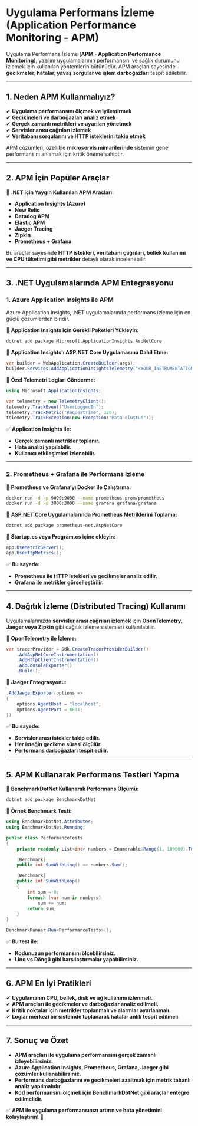 # Uygulama Performans İzleme (Application Performance Monitoring - APM)

Uygulama Performans İzleme (**APM - Application Performance Monitoring**), yazılım uygulamalarının performansını ve sağlık durumunu izlemek için kullanılan yöntemlerin bütünüdür. APM araçları sayesinde **gecikmeler, hatalar, yavaş sorgular ve işlem darboğazları** tespit edilebilir.

---

## 1. Neden APM Kullanmalıyız?

✔ **Uygulama performansını ölçmek ve iyileştirmek**  
✔ **Gecikmeleri ve darboğazları analiz etmek**  
✔ **Gerçek zamanlı metrikleri ve uyarıları yönetmek**  
✔ **Servisler arası çağrıları izlemek**  
✔ **Veritabanı sorgularını ve HTTP isteklerini takip etmek**  

APM çözümleri, özellikle **mikroservis mimarilerinde** sistemin genel performansını anlamak için kritik öneme sahiptir.

---

## 2. APM İçin Popüler Araçlar

📌 **.NET için Yaygın Kullanılan APM Araçları:**  
- **Application Insights (Azure)**  
- **New Relic**  
- **Datadog APM**  
- **Elastic APM**  
- **Jaeger Tracing**  
- **Zipkin**  
- **Prometheus + Grafana**  

Bu araçlar sayesinde **HTTP istekleri, veritabanı çağrıları, bellek kullanımı ve CPU tüketimi gibi metrikler** detaylı olarak incelenebilir.

---

## 3. .NET Uygulamalarında APM Entegrasyonu

### **1. Azure Application Insights ile APM**

Azure Application Insights, .NET uygulamalarında performans izleme için en güçlü çözümlerden biridir.

📌 **Application Insights için Gerekli Paketleri Yükleyin:**

```bash
dotnet add package Microsoft.ApplicationInsights.AspNetCore
```

📌 **Application Insights'ı ASP.NET Core Uygulamasına Dahil Etme:**

```csharp
var builder = WebApplication.CreateBuilder(args);
builder.Services.AddApplicationInsightsTelemetry("<YOUR_INSTRUMENTATION_KEY>");
```

📌 **Özel Telemetri Logları Gönderme:**

```csharp
using Microsoft.ApplicationInsights;

var telemetry = new TelemetryClient();
telemetry.TrackEvent("UserLoggedIn");
telemetry.TrackMetric("RequestTime", 120);
telemetry.TrackException(new Exception("Hata oluştu!"));
```

✅ **Application Insights ile:**  
- **Gerçek zamanlı metrikler toplanır.**  
- **Hata analizi yapılabilir.**  
- **Kullanıcı etkileşimleri izlenebilir.**  

---

### **2. Prometheus + Grafana ile Performans İzleme**

📌 **Prometheus ve Grafana’yı Docker ile Çalıştırma:**

```bash
docker run -d -p 9090:9090 --name prometheus prom/prometheus
docker run -d -p 3000:3000 --name grafana grafana/grafana
```

📌 **ASP.NET Core Uygulamalarında Prometheus Metriklerini Toplama:**

```bash
dotnet add package prometheus-net.AspNetCore
```

📌 **Startup.cs veya Program.cs içine ekleyin:**

```csharp
app.UseMetricServer();
app.UseHttpMetrics();
```

✅ **Bu sayede:**  
- **Prometheus ile HTTP istekleri ve gecikmeler analiz edilir.**  
- **Grafana ile metrikler görselleştirilir.**  

---

## 4. Dağıtık İzleme (Distributed Tracing) Kullanımı

Uygulamalarınızda **servisler arası çağrıları izlemek** için **OpenTelemetry, Jaeger veya Zipkin** gibi dağıtık izleme sistemleri kullanılabilir.

📌 **OpenTelemetry ile İzleme:**

```csharp
var tracerProvider = Sdk.CreateTracerProviderBuilder()
    .AddAspNetCoreInstrumentation()
    .AddHttpClientInstrumentation()
    .AddConsoleExporter()
    .Build();
```

📌 **Jaeger Entegrasyonu:**

```csharp
.AddJaegerExporter(options =>
{
    options.AgentHost = "localhost";
    options.AgentPort = 6831;
})
```

✅ **Bu sayede:**  
- **Servisler arası istekler takip edilir.**  
- **Her isteğin gecikme süresi ölçülür.**  
- **Performans darboğazları tespit edilir.**  

---

## 5. APM Kullanarak Performans Testleri Yapma

📌 **BenchmarkDotNet Kullanarak Performans Ölçümü:**

```bash
dotnet add package BenchmarkDotNet
```

📌 **Örnek Benchmark Testi:**

```csharp
using BenchmarkDotNet.Attributes;
using BenchmarkDotNet.Running;

public class PerformanceTests
{
    private readonly List<int> numbers = Enumerable.Range(1, 100000).ToList();

    [Benchmark]
    public int SumWithLinq() => numbers.Sum();

    [Benchmark]
    public int SumWithLoop()
    {
        int sum = 0;
        foreach (var num in numbers)
            sum += num;
        return sum;
    }
}

BenchmarkRunner.Run<PerformanceTests>();
```

✅ **Bu test ile:**  
- **Kodunuzun performansını ölçebilirsiniz.**  
- **Linq vs Döngü gibi karşılaştırmalar yapabilirsiniz.**  

---

## 6. APM En İyi Pratikleri

✔ **Uygulamanın CPU, bellek, disk ve ağ kullanımı izlenmeli.**  
✔ **APM araçları ile gecikmeler ve darboğazlar analiz edilmeli.**  
✔ **Kritik noktalar için metrikler toplanmalı ve alarmlar ayarlanmalı.**  
✔ **Loglar merkezi bir sistemde toplanarak hatalar anlık tespit edilmeli.**  

---

## 7. Sonuç ve Özet

- **APM araçları ile uygulama performansını gerçek zamanlı izleyebilirsiniz.**  
- **Azure Application Insights, Prometheus, Grafana, Jaeger gibi çözümler kullanabilirsiniz.**  
- **Performans darboğazlarını ve gecikmeleri azaltmak için metrik tabanlı analiz yapılmalıdır.**  
- **Kod performansını ölçmek için BenchmarkDotNet gibi araçlar entegre edilmelidir.**  

✅ **APM ile uygulama performansınızı artırın ve hata yönetimini kolaylaştırın!** 🚀